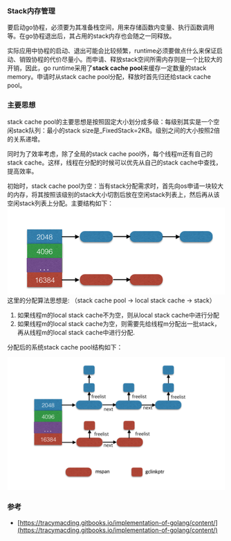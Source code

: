 ### Stack内存管理

要启动go协程，必须要为其准备栈空间，用来存储函数内变量、执行函数调用等。在go协程退出后，其占用的stack内存也会随之一同释放。

实际应用中协程的启动、退出可能会比较频繁，runtime必须要做点什么来保证启动、销毁协程的代价尽量小。而申请、释放stack空间所需内存则是一个比较大的开销，因此，go runtime采用了**stack cache pool**来缓存一定数量的stack memory。申请时从stack cache pool分配，释放时首先归还给stack cache pool。

### 主要思想

stack cache pool的主要思想是按照固定大小划分成多级：每级别其实是一个空闲stack队列：最小的stack size是\_FixedStack=2KB。级别之间的大小按照2倍的关系递增。

同时为了效率考虑，除了全局的stack cache pool外，每个线程m还有自己的stack cache。这样，线程在分配的时候可以优先从自己的stack cache中查找，提高效率。

初始时，stack cache pool为空：当有stack分配需求时，首先向os申请一块较大的内存，将其按照该级别的stack大小切割后放在空闲stack列表上，然后再从该空闲stack列表上分配。主要结构如下：![](/assets/import.png)这里的分配算法思想是: （stack cache pool -&gt; local stack cache -&gt; stack）

1. 如果线程m的local stack cache不为空，则从local stack cache中进行分配
2. 如果线程m的local stack cache为空，则需要先给线程m分配出一批stack，再从线程m的local stack cache中进行分配.

分配后的系统stack cache pool结构如下：

![](/assets/import2.png)

### 参考

* [https://tracymacding.gitbooks.io/implementation-of-golang/content/](https://tracymacding.gitbooks.io/implementation-of-golang/content/)




